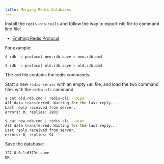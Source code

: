 ```yaml
---
title: Merging Redis Databases
---
```


Install the `redis-rdb-tools` and follow the way to export `rdb` file to command line file:

- [Emitting Redis Protocol](https://github.com/sripathikrishnan/redis-rdb-tools/blob/master/README.md#emitting-redis-protocol)

For example:

```bash
$ rdb -c protocol new.rdb.save > new.rdb.cmd
```

```bash
$ rdb -c protocol old.rdb.save > old.rdb.cmd
```

The `cmd` file contains the redis commands.

Start a new `redis-server` with an empty `rdb` file, and load the two command files with the `redis-cli` command:

```bash
$ cat old.rdb.cmd | redis-cli --pipe
All data transferred. Waiting for the last reply...
Last reply received from server.
errors: 0, replies: 2903
```

```bash
$ cat new.rdb.cmd | redis-cli --pipe
All data transferred. Waiting for the last reply...
Last reply received from server.
errors: 0, replies: 94
```

Save the database:

```bash
127.0.0.1:6379> save
OK
```
